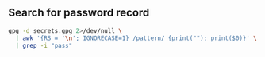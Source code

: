 ## Search for password record
```bash
gpg -d secrets.gpg 2>/dev/null \
  | awk '{RS = '\n'; IGNORECASE=1} /pattern/ {print(""); print($0)}' \
  | grep -i "pass"
```
